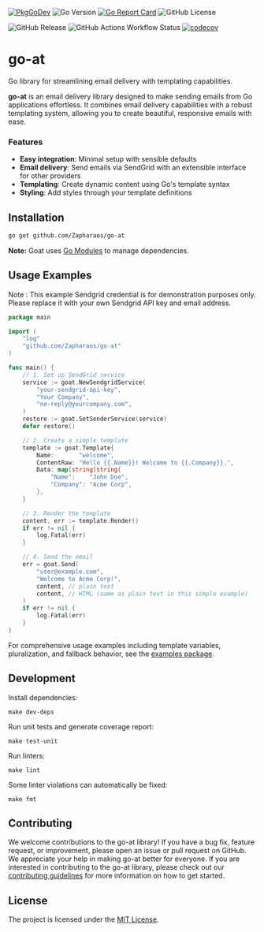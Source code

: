 [![PkgGoDev](https://pkg.go.dev/badge/mod/github.com/zapharaos/go-at)](https://pkg.go.dev/mod/github.com/zapharaos/go-at)
![Go Version](https://img.shields.io/badge/go%20version-%3E=1.24.1-61CFDD.svg?style=flat-square)
[![Go Report Card](https://goreportcard.com/badge/github.com/Zapharaos/go-at)](https://goreportcard.com/report/github.com/Zapharaos/go-at)
![GitHub License](https://img.shields.io/github/license/zapharaos/go-at)

![GitHub Release](https://img.shields.io/github/v/release/zapharaos/go-at)
![GitHub Actions Workflow Status](https://img.shields.io/github/actions/workflow/status/zapharaos/go-at/golang.yml)
[![codecov](https://codecov.io/gh/Zapharaos/go-at/graph/badge.svg?token=FB31YKK4EN)](https://codecov.io/gh/Zapharaos/go-at)


# go-at
Go library for streamlining email delivery with templating capabilities.

**go-at** is an email delivery library designed to make sending emails from Go applications effortless. It combines email delivery capabilities with a robust templating system, allowing you to create beautiful, responsive emails with ease.

### Features

- **Easy integration**: Minimal setup with sensible defaults
- **Email delivery**: Send emails via SendGrid with an extensible interface for other providers
- **Templating**: Create dynamic content using Go's template syntax
- **Styling**: Add styles through your template definitions

## Installation

```sh
go get github.com/Zapharaos/go-at
```

**Note:** Goat uses [Go Modules](https://go.dev/wiki/Modules) to manage dependencies.

## Usage Examples

Note : This example Sendgrid credential is for demonstration purposes only. Please replace it with your own Sendgrid API key and email address.

```go
package main

import (
    "log"
    "github.com/Zapharaos/go-at"
)

func main() {
    // 1. Set up SendGrid service
    service := goat.NewSendgridService(
        "your-sendgrid-api-key",
        "Your Company",
        "no-reply@yourcompany.com",
    )
    restore := goat.SetSenderService(service)
    defer restore()

    // 2. Create a simple template
    template := goat.Template{
        Name:       "welcome",
        ContentRaw: "Hello {{.Name}}! Welcome to {{.Company}}.",
        Data: map[string]string{
            "Name":    "John Doe",
            "Company": "Acme Corp",
        },
    }

    // 3. Render the template
    content, err := template.Render()
    if err != nil {
        log.Fatal(err)
    }

    // 4. Send the email
    err = goat.Send(
        "user@example.com",
        "Welcome to Acme Corp!",
        content, // plain text
        content, // HTML (same as plain text in this simple example)
    )
    if err != nil {
        log.Fatal(err)
    }
}
```

For comprehensive usage examples including template variables, pluralization, and fallback behavior, see the [examples package](./examples/).

## Development

Install dependencies:
```shell
make dev-deps
```

Run unit tests and generate coverage report:
```shell
make test-unit
```

Run linters:

```shell
make lint
```

Some linter violations can automatically be fixed:

```shell
make fmt
```

## Contributing

We welcome contributions to the go-at library! If you have a bug fix, feature request, or improvement, please open an issue or pull request on GitHub. We appreciate your help in making go-at better for everyone. If you are interested in contributing to the go-at library, please check out our [contributing guidelines](CONTRIBUTING.md) for more information on how to get started.

## License

The project is licensed under the [MIT License](LICENSE).